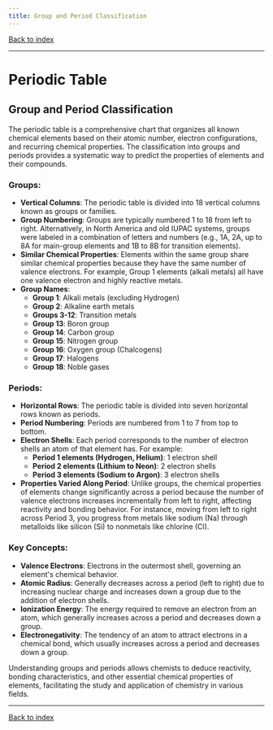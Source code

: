 ```yaml
---
title: Group and Period Classification
---
```


[Back to index](index.html)

---
# Periodic Table
## Group and Period Classification

The periodic table is a comprehensive chart that organizes all known chemical elements based on their atomic number, electron configurations, and recurring chemical properties. The classification into groups and periods provides a systematic way to predict the properties of elements and their compounds.

### Groups:

- **Vertical Columns**: The periodic table is divided into 18 vertical columns known as groups or families.
- **Group Numbering**: Groups are typically numbered 1 to 18 from left to right. Alternatively, in North America and old IUPAC systems, groups were labeled in a combination of letters and numbers (e.g., 1A, 2A, up to 8A for main-group elements and 1B to 8B for transition elements).
- **Similar Chemical Properties**: Elements within the same group share similar chemical properties because they have the same number of valence electrons. For example, Group 1 elements (alkali metals) all have one valence electron and highly reactive metals.
- **Group Names**:
  - **Group 1**: Alkali metals (excluding Hydrogen)
  - **Group 2**: Alkaline earth metals
  - **Groups 3-12**: Transition metals
  - **Group 13**: Boron group
  - **Group 14**: Carbon group
  - **Group 15**: Nitrogen group
  - **Group 16**: Oxygen group (Chalcogens)
  - **Group 17**: Halogens
  - **Group 18**: Noble gases

### Periods:

- **Horizontal Rows**: The periodic table is divided into seven horizontal rows known as periods.
- **Period Numbering**: Periods are numbered from 1 to 7 from top to bottom.
- **Electron Shells**: Each period corresponds to the number of electron shells an atom of that element has. For example:
  - **Period 1 elements (Hydrogen, Helium)**: 1 electron shell
  - **Period 2 elements (Lithium to Neon)**: 2 electron shells
  - **Period 3 elements (Sodium to Argon)**: 3 electron shells
- **Properties Varied Along Period**: Unlike groups, the chemical properties of elements change significantly across a period because the number of valence electrons increases incrementally from left to right, affecting reactivity and bonding behavior. For instance, moving from left to right across Period 3, you progress from metals like sodium (Na) through metalloids like silicon (Si) to nonmetals like chlorine (Cl).

### Key Concepts:

- **Valence Electrons**: Electrons in the outermost shell, governing an element's chemical behavior.
- **Atomic Radius**: Generally decreases across a period (left to right) due to increasing nuclear charge and increases down a group due to the addition of electron shells.
- **Ionization Energy**: The energy required to remove an electron from an atom, which generally increases across a period and decreases down a group.
- **Electronegativity**: The tendency of an atom to attract electrons in a chemical bond, which usually increases across a period and decreases down a group.

Understanding groups and periods allows chemists to deduce reactivity, bonding characteristics, and other essential chemical properties of elements, facilitating the study and application of chemistry in various fields.

---
[Back to index](index.html)
